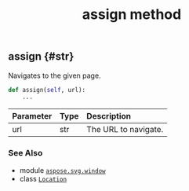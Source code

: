﻿---
title: assign method
second_title: Aspose.SVG for Python via .NET API References
description: 
type: docs
weight: 20
url: /python-net/aspose.svg.window/location/assign/
is_root: false
---

## assign {#str}

Navigates to the given page.



```python
def assign(self, url):
    ...
```


| Parameter | Type | Description |
| :- | :- | :- |
| url | str | The URL to navigate. |



### See Also
* module [`aspose.svg.window`](../../)
* class [`Location`](/svg/python-net/aspose.svg.window/location)
